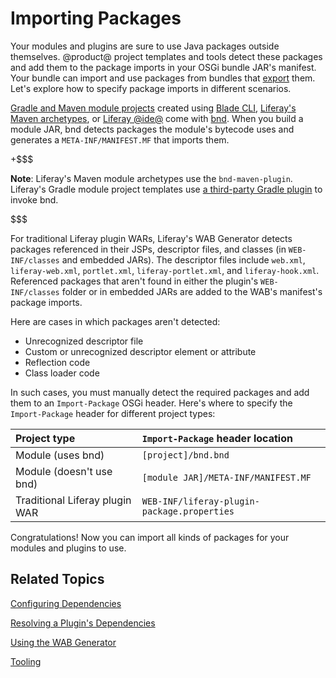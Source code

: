 # Importing Packages [](id=importing-packages)

Your modules and plugins are sure to use Java packages outside themselves.
@product@ project templates and tools detect these packages and add them to the
package imports in your OSGi bundle JAR's manifest. Your bundle can import and
use packages from bundles that
[export](/develop/reference/-/knowledge_base/7-0/exporting-packages)
them. Let's explore how to specify package imports in different scenarios.

[Gradle and Maven module projects](/develop/reference/-/knowledge_base/7-0/project-templates)
created using
[Blade CLI](/develop/tutorials/-/knowledge_base/7-0/blade-cli),
[Liferay's Maven archetypes](/develop/tutorials/-/knowledge_base/7-0/maven),
or
[Liferay @ide@](/develop/tutorials/-/knowledge_base/7-0/liferay-ide)
come with
[bnd](http://bnd.bndtools.org/).
When you build a module JAR, bnd detects packages the module's bytecode uses and
generates a `META-INF/MANIFEST.MF` that imports them. 

+$$$

**Note**: Liferay's Maven module archetypes use the `bnd-maven-plugin`.
Liferay's Gradle module project templates use
[a third-party Gradle plugin](https://github.com/TomDmitriev/gradle-bundle-plugin)
to invoke bnd. 

$$$

For traditional Liferay plugin WARs, Liferay's WAB Generator detects packages
referenced in their JSPs, descriptor files, and classes (in `WEB-INF/classes`
and embedded JARs). The descriptor files include `web.xml`, `liferay-web.xml`,
`portlet.xml`, `liferay-portlet.xml`, and `liferay-hook.xml`. Referenced
packages that aren't found in either the plugin's `WEB-INF/classes` folder or in
embedded JARs are added to the WAB's manifest's package imports. 

Here are cases in which packages aren't detected:

-   Unrecognized descriptor file
-   Custom or unrecognized descriptor element or attribute
-   Reflection code
-   Class loader code

In such cases, you must manually detect the required packages and add them to an
`Import-Package` OSGi header. Here's where to specify the `Import-Package`
header for different project types:

 Project type | `Import-Package` header location |
:----------- | :------------------------------- |
 Module (uses bnd)     | `[project]/bnd.bnd` |
 Module (doesn't use bnd) | `[module JAR]/META-INF/MANIFEST.MF` |
 Traditional Liferay plugin WAR | `WEB-INF/liferay-plugin-package.properties` |
 
Congratulations! Now you can import all kinds of packages for your modules and
plugins to use.

## Related Topics [](id=related-topics)

[Configuring Dependencies](/develop/tutorials/-/knowledge_base/7-0/configuring-dependencies)

[Resolving a Plugin's Dependencies](/develop/tutorials/-/knowledge_base/7-0/resolving-a-plugins-dependencies)

[Using the WAB Generator](/develop/tutorials/-/knowledge_base/7-0/using-the-wab-generator)

[Tooling](/develop/tutorials/-/knowledge_base/7-0/tooling)

